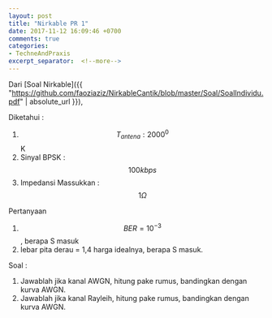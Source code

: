 ```yaml
---
layout: post
title: "Nirkable PR 1"
date: 2017-11-12 16:09:46 +0700
comments: true
categories: 
- TechneAndPraxis
excerpt_separator:  <!--more-->
---
```

Dari [Soal Nirkable]({{ "https://github.com/faoziaziz/NirkableCantik/blob/master/Soal/SoalIndividu.pdf" | absolute_url }}),

Diketahui : 
1. $$ T_{antena} : 2000^{0}$$ K
2. Sinyal BPSK : $$100 kbps$$
3. Impedansi Massukkan :  $$ 1 \Omega $$

Pertanyaan
1. $$BER = 10^{-3}$$, berapa S masuk 
2. lebar pita derau = 1,4 harga idealnya, berapa S masuk.

Soal : 
1. Jawablah jika kanal AWGN, hitung pake rumus, bandingkan dengan kurva AWGN.
2. Jawablah jika kanal Rayleih, hitung pake rumus, bandingkan dengan kurva AWGN.


